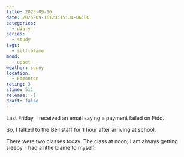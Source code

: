 ```yaml
---
title: 2025-09-16
date: 2025-09-16T23:15:34-06:00
categories:
  - diary
series:
  - study
tags:
  - self-blame
mood:
  - upset
weather: sunny
location:
  - Edmonton
rating: 3
stime: 511
release: -1
draft: false
---
```



Last Friday, I received an email saying a payment failed on Fido.

So, I talked to the Bell staff for 1 hour after arriving at school. 

There were two classes today. The class at noon, I am always getting sleepy. I had a little blame to myself.